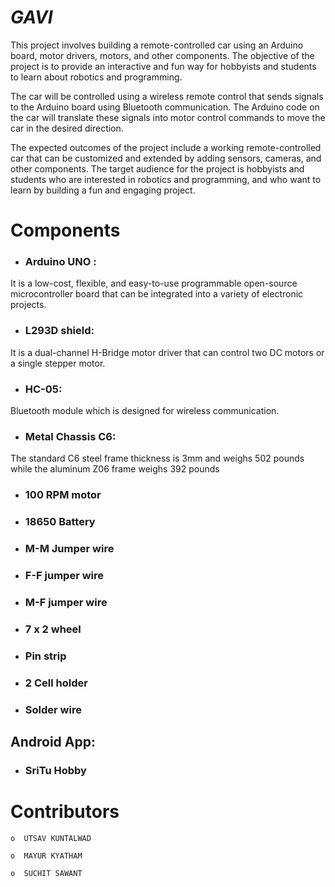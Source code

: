 
# *****GAVI*****

This project involves building a remote-controlled car using an Arduino board, motor drivers, motors, and other components. The objective of the project is to provide an interactive and fun way for hobbyists and students to learn about robotics and programming.

The car will be controlled using a wireless remote control that sends signals to the Arduino board using Bluetooth communication. The Arduino code on the car will translate these signals into motor control commands to move the car in the desired direction.

The expected outcomes of the project include a working remote-controlled car that can be customized and extended by adding sensors, cameras, and other components. The target audience for the project is hobbyists and students who are interested in robotics and programming, and who want to learn by building a fun and engaging project.


# Components

- ### Arduino UNO :
 It is a low-cost, flexible, and easy-to-use programmable open-source microcontroller board that can be integrated into a variety of electronic projects.
- ### L293D shield:
 It is a dual-channel H-Bridge motor driver that can control two DC motors or a single stepper motor.
- ### HC-05:
Bluetooth module which is designed for      wireless communication.
- ### Metal Chassis C6:
The standard C6 steel frame thickness is 3mm and weighs 502 pounds while the aluminum Z06 frame weighs 392 pounds
- ### 100 RPM motor
- ### 18650 Battery
- ### M-M Jumper wire
- ### F-F jumper wire
- ### M-F jumper wire
- ### 7 x 2 wheel
- ### Pin strip
- ### 2 Cell holder
- ### Solder wire

## Android App:
- ### SriTu Hobby



# Contributors

```
o  UTSAV KUNTALWAD

o  MAYUR KYATHAM

o  SUCHIT SAWANT  



 ```
